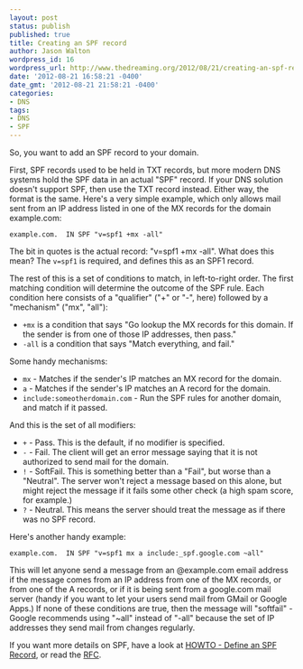 ```yaml
---
layout: post
status: publish
published: true
title: Creating an SPF record
author: Jason Walton
wordpress_id: 16
wordpress_url: http://www.thedreaming.org/2012/08/21/creating-an-spf-record/
date: '2012-08-21 16:58:21 -0400'
date_gmt: '2012-08-21 21:58:21 -0400'
categories:
- DNS
tags:
- DNS
- SPF
---
```

So, you want to add an SPF record to your domain.

First, SPF records used to be held in TXT records, but more modern DNS systems hold the SPF data in an actual "SPF" record.  If your DNS solution doesn't support SPF, then use the TXT record instead.  Either way, the format is the same.  Here's a very simple example, which only allows mail sent from an IP address listed in one of the MX records for the domain example.com:

    example.com.  IN SPF "v=spf1 +mx -all"

<!--more-->

The bit in quotes is the actual record: "v=spf1 +mx -all".  What does this mean?  The `v=spf1` is required, and defines this as an SPF1 record.

The rest of this is a set of conditions to match, in left-to-right order.  The first matching condition will determine the outcome of the SPF rule.  Each condition here consists of a "qualifier" ("+" or "-", here) followed by a "mechanism" ("mx", "all"):

* `+mx` is a condition that says "Go lookup the MX records for this domain.  If the sender is from one of those IP addresses, then pass."
* `-all` is a condition that says "Match everything, and fail."

Some handy mechanisms:

* `mx` - Matches if the sender's IP matches an MX record for the domain.
* `a` - Matches if the sender's IP matches an A record for the domain.
* `include:someotherdomain.com` - Run the SPF rules for another domain, and match if it passed.

And this is the set of all modifiers:

* `+` - Pass.  This is the default, if no modifier is specified.
* `-` - Fail.  The client will get an error message saying that it is not authorized to send mail for the domain.
* `!` - SoftFail.  This is something better than a "Fail", but worse than a "Neutral".  The server won't reject a message based on this alone, but might reject the message if it fails some other check (a high spam score, for example.)
* `?` - Neutral.  This means the server should treat the message as if there was no SPF record.

Here's another handy example:

    example.com.  IN SPF "v=spf1 mx a include:_spf.google.com ~all"

This will let anyone send a message from an @example.com email address if the message comes from an IP address from one of the MX records, or from one of the A records, or if it is being sent from a google.com mail server (handy if you want to let your users send mail from GMail or Google Apps.)  If none of these conditions are true, then the message will "softfail" - Google recommends using "~all" instead of "-all" because the set of IP addresses they send mail from changes regularly.

If you want more details on SPF, have a look at [HOWTO - Define an SPF Record](http://www.zytrax.com/books/dns/ch9/spf.html), or read the [RFC](http://www.ietf.org/rfc/rfc4408.txt).
